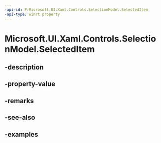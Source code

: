```yaml
---
-api-id: P:Microsoft.UI.Xaml.Controls.SelectionModel.SelectedItem
-api-type: winrt property
---
```


# Microsoft.UI.Xaml.Controls.SelectionModel.SelectedItem

<!--
public object SelectedItem { get; }
-->


## -description

## -property-value

## -remarks

## -see-also

## -examples


